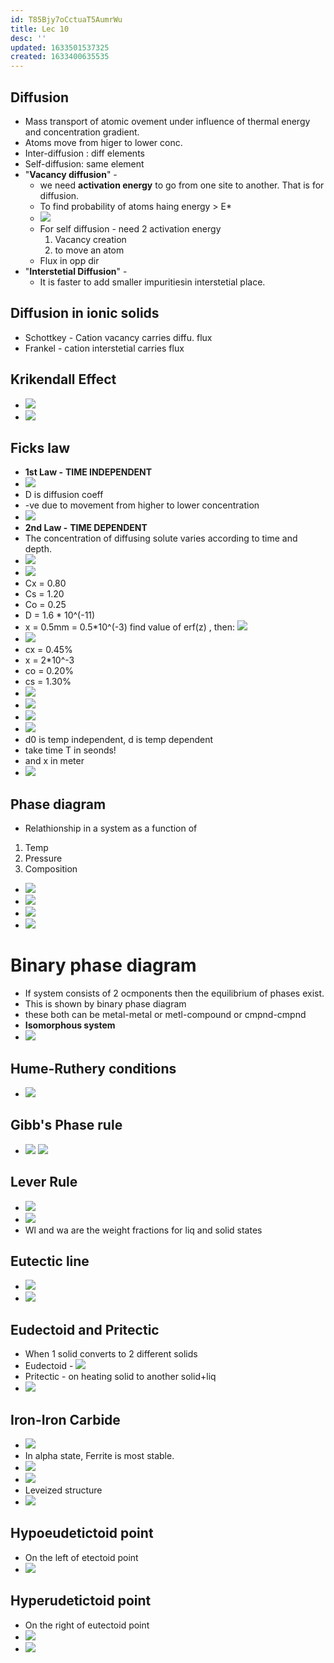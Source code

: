 ```yaml
---
id: T85Bjy7oCctuaT5AumrWu
title: Lec 10
desc: ''
updated: 1633501537325
created: 1633400635535
---
```


## Diffusion
* Mass transport of atomic ovement under influence of thermal energy and concentration gradient.
* Atoms move from higer to lower conc.
* Inter-diffusion : diff elements
* Self-diffusion: same element
* "**Vacancy diffusion**" - 
    * we need **activation energy** to go from one site to another. That is for diffusion. 
    * To find probability of atoms haing energy > E*
    * ![](/assets/images/2021-10-05-08-31-46.png)
    * For self diffusion - need 2 activation energy
        1. Vacancy creation  
        2. to move an atom
    * Flux in opp dir
* "**Interstetial Diffusion**" -
    * It is faster to add smaller impuritiesin interstetial place.
## Diffusion in ionic solids
* Schottkey - Cation vacancy carries diffu. flux
* Frankel - cation interstetial carries flux
## Krikendall Effect
* ![](/assets/images/2021-10-05-08-06-58.png)
* ![](/assets/images/2021-10-05-08-08-07.png)

## Ficks law
* **1st Law -** **TIME INDEPENDENT**
* ![](/assets/images/2021-10-05-08-12-44.png)
* D is diffusion coeff
* -ve due to movement from higher to lower concentration
*  ![](/assets/images/2021-10-05-08-25-47.png)
* **2nd Law -** **TIME DEPENDENT**
* The concentration of diffusing solute varies according to time and depth.
* ![](/assets/images/2021-10-05-10-44-44.png)
* ![](/assets/images/2021-10-05-10-46-15.png)
* Cx = 0.80
* Cs = 1.20
* Co = 0.25
* D = 1.6 * 10^(-11)
* x = 0.5mm = 0.5*10^(-3)
find value of erf(z) , then:
![](/assets/images/2021-10-05-10-57-15.png)
* ![](/assets/images/2021-10-05-11-52-56.png)
* cx = 0.45%
* x = 2*10^-3
* co = 0.20%
* cs = 1.30%
* ![](/assets/images/2021-10-05-11-57-10.png)
* ![](/assets/images/2021-10-05-11-57-44.png)
* ![](/assets/images/2021-10-05-11-58-32.png)
* ![](/assets/images/2021-10-05-12-03-24.png)
* d0 is temp independent, d is temp dependent
* take time T in seonds!
* and x in meter
* ![](/assets/images/2021-10-05-12-39-39.png)
## Phase diagram
* Relathionship in a system as a function of
1. Temp
2. Pressure
3. Composition
* ![](/assets/images/2021-10-05-16-41-02.png)
* ![](/assets/images/2021-10-05-16-41-54.png)
* ![](/assets/images/2021-10-05-19-07-36.png)
* ![](/assets/images/2021-10-05-19-45-24.png)
# Binary phase diagram
* If system consists of 2 ocmponents then the equilibrium of phases exist. 
* This is shown by binary phase diagram
* these both can be metal-metal or metl-compound or cmpnd-cmpnd
* **Isomorphous system**
* ![](/assets/images/2021-10-05-21-58-27.png) 
## Hume-Ruthery conditions
* ![](/assets/images/2021-10-05-22-00-10.png)
## Gibb's Phase rule
* ![](/assets/images/2021-10-05-22-05-52.png)
![](/assets/images/2021-10-05-22-23-40.png)
## Lever Rule
* ![](/assets/images/2021-10-05-22-26-43.png)
* ![](/assets/images/2021-10-05-22-29-13.png)
* Wl and wa are the weight fractions for liq and solid states
## Eutectic line
* ![](/assets/images/2021-10-05-22-52-53.png)
* ![](/assets/images/2021-10-06-08-25-45.png)
## Eudectoid and Pritectic
*  When 1 solid converts to 2 different solids
* Eudectoid - ![](/assets/images/2021-10-06-08-39-44.png)
* Pritectic - on heating solid to another solid+liq
* ![](/assets/images/2021-10-06-08-42-44.png)
## Iron-Iron Carbide
* ![](/assets/images/2021-10-06-11-36-12.png)
* In alpha state, Ferrite is most stable.
* ![](/assets/images/2021-10-06-11-43-49.png)
* ![](/assets/images/2021-10-06-11-44-48.png)
*  Leveized structure
* ![](/assets/images/2021-10-06-11-46-42.png)
## Hypoeudetictoid point
* On the left of etectoid point
* ![](/assets/images/2021-10-06-11-50-31.png)
## Hyperudetictoid point
* On the right of eutectoid point
* ![](/assets/images/2021-10-06-11-53-58.png)
* ![](/assets/images/2021-10-06-11-55-34.png)
